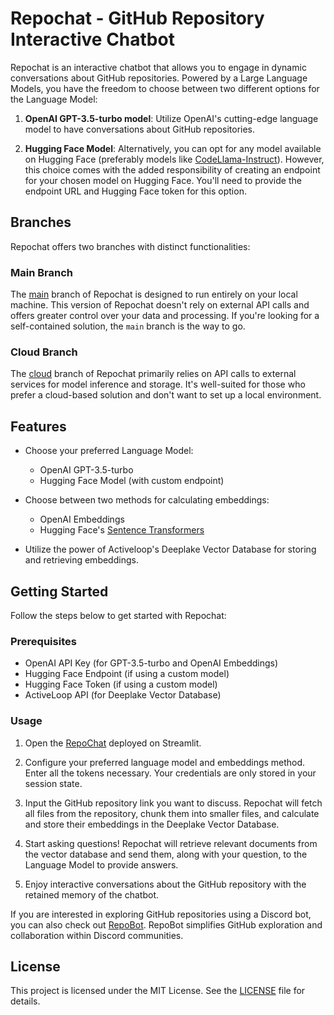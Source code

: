 # Repochat - GitHub Repository Interactive Chatbot

Repochat is an interactive chatbot that allows you to engage in dynamic conversations about GitHub repositories. Powered by a Large Language Models, you have the freedom to choose between two different options for the Language Model:

1. **OpenAI GPT-3.5-turbo model**: Utilize OpenAI's cutting-edge language model to have conversations about GitHub repositories.

2. **Hugging Face Model**: Alternatively, you can opt for any model available on Hugging Face (preferably models like [CodeLlama-Instruct](https://huggingface.co/codellama/CodeLlama-13b-Instruct-hf)). However, this choice comes with the added responsibility of creating an endpoint for your chosen model on Hugging Face. You'll need to provide the endpoint URL and Hugging Face token for this option.

## Branches

Repochat offers two branches with distinct functionalities:

### Main Branch

The [main](https://github.com/pnkvalavala/repochat) branch of Repochat is designed to run entirely on your local machine. This version of Repochat doesn't rely on external API calls and offers greater control over your data and processing. If you're looking for a self-contained solution, the `main` branch is the way to go.

### Cloud Branch

The [cloud](https://github.com/pnkvalavala/repochat/tree/cloud) branch of Repochat primarily relies on API calls to external services for model inference and storage. It's well-suited for those who prefer a cloud-based solution and don't want to set up a local environment.

## Features

- Choose your preferred Language Model:
  - OpenAI GPT-3.5-turbo
  - Hugging Face Model (with custom endpoint)

- Choose between two methods for calculating embeddings:
  - OpenAI Embeddings
  - Hugging Face's [Sentence Transformers](https://huggingface.co/docs/hub/sentence-transformers)

- Utilize the power of Activeloop's Deeplake Vector Database for storing and retrieving embeddings.

## Getting Started

Follow the steps below to get started with Repochat:

### Prerequisites

- OpenAI API Key (for GPT-3.5-turbo and OpenAI Embeddings)
- Hugging Face Endpoint (if using a custom model)
- Hugging Face Token (if using a custom model)
- ActiveLoop API (for Deeplake Vector Database)

### Usage

1. Open the [RepoChat](https://repochat.streamlit.app/) deployed on Streamlit.

2. Configure your preferred language model and embeddings method. Enter all the tokens necessary. Your credentials are only stored in your session state.

3. Input the GitHub repository link you want to discuss. Repochat will fetch all files from the repository, chunk them into smaller files, and calculate and store their embeddings in the Deeplake Vector Database.

4. Start asking questions! Repochat will retrieve relevant documents from the vector database and send them, along with your question, to the Language Model to provide answers.

5. Enjoy interactive conversations about the GitHub repository with the retained memory of the chatbot.

If you are interested in exploring GitHub repositories using a Discord bot, you can also check out [RepoBot](https://github.com/pnkvalavala/RepoBot). RepoBot simplifies GitHub exploration and collaboration within Discord communities.

## License

This project is licensed under the MIT License. See the [LICENSE](LICENSE) file for details.